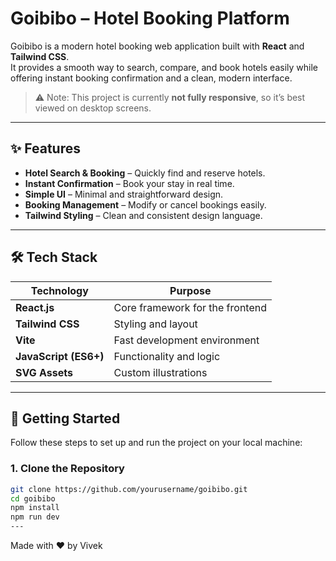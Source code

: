 # Goibibo – Hotel Booking Platform

Goibibo is a modern hotel booking web application built with **React** and **Tailwind CSS**.  
It provides a smooth way to search, compare, and book hotels easily while offering instant booking confirmation and a clean, modern interface.

> ⚠️ Note: This project is currently **not fully responsive**, so it’s best viewed on desktop screens.

---

## ✨ Features
- **Hotel Search & Booking** – Quickly find and reserve hotels.
- **Instant Confirmation** – Book your stay in real time.
- **Simple UI** – Minimal and straightforward design.
- **Booking Management** – Modify or cancel bookings easily.
- **Tailwind Styling** – Clean and consistent design language.

---
## 🛠 Tech Stack
| Technology   | Purpose |
|--------------|---------|
| **React.js** | Core framework for the frontend |
| **Tailwind CSS** | Styling and layout |
| **Vite** | Fast development environment |
| **JavaScript (ES6+)** | Functionality and logic |
| **SVG Assets** | Custom illustrations |

---

## 🚀 Getting Started

Follow these steps to set up and run the project on your local machine:

### 1. Clone the Repository
```bash
git clone https://github.com/yourusername/goibibo.git
cd goibibo
npm install
npm run dev
---
```

<footer className="flex items-center justify-center w-full text-gray-400 text-sm bg-black py-2">
  <p>
    Made with <span className="text-red-500">❤️</span> by 
    <span className="text-[rgb(89,89,200)] font-medium"> Vivek</span>
  </p>
</footer>
